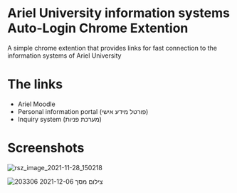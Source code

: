 # Ariel University information systems Auto-Login Chrome Extention
A simple chrome extention that provides links for fast connection to the information systems of Ariel University

# The links
* Ariel Moodle
* Personal information portal (פורטל מידע אישי)
* Inquiry system (מערכת פניות)

# Screenshots
![rsz_image_2021-11-28_150218](https://user-images.githubusercontent.com/48846533/144901532-4bd5d291-4f3e-4789-bb75-eaea1bdd8869.png)

![צילום מסך 2021-12-06 203306](https://user-images.githubusercontent.com/48846533/144902296-2414a0b4-fe79-453e-875b-9ee8965a4bc0.png)